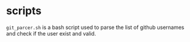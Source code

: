 # scripts
`git_parcer.sh` is a bash script used to parse the list of github usernames and check if the user exist and valid. 
